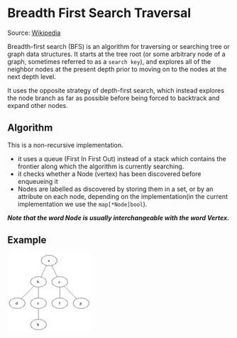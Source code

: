 # Breadth First Search Traversal

Source: [Wikipedia](https://en.wikipedia.org/wiki/Breadth-first_search)

Breadth-first search (BFS) is an algorithm for traversing or searching tree or graph data structures. It starts at the tree root (or some arbitrary node of a graph, sometimes referred to as a `search key`), and explores all of the neighbor nodes at the present depth prior to moving on to the nodes at the next depth level.

It uses the opposite strategy of depth-first search, which instead explores the node branch as far as possible before being forced to backtrack and expand other nodes.

## Algorithm

This is a non-recursive implementation.

* it uses a queue (First In First Out) instead of a stack which contains the frontier along which the algorithm is currently searching.
* it checks whether a Node (vertex) has been discovered before enqueueing it
* Nodes are labelled as discovered by storing them in a set, or by an attribute on each node, depending on the implementation(in the current implementation we use the `map[*Node]bool`).

***Note that the word Node is usually interchangeable with the word Vertex.***

## Example

![bfs image](Animated_BFS.gif)
